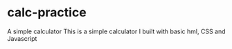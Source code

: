 # calc-practice
A simple calculator
This is a simple calculator I built with basic hml, CSS and Javascript 
